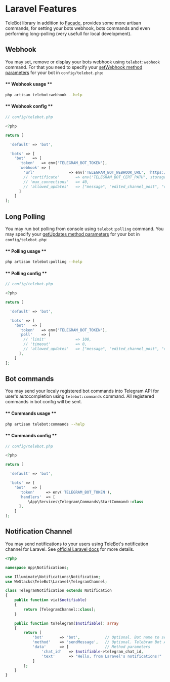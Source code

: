 # Laravel Features

TeleBot library in addition to [Facade](configuration.md#laravel), provides some more artisan commands, for setting your bots webhook, bots commands and even performing long-polling (very usefull for local development).

## Webhook

You may set, remove or display your bots webhook using `telebot:webhook` command. For that you need to specify your [setWebhook method parameters](https://core.telegram.org/bots/api#setwebhook) for your bot in `config/telebot.php`:

<!-- tabs:start -->

#### ** Webhook usage **

```bash
php artisan telebot:webhook --help
```

#### ** Webhook config **

```php
// config/telebot.php

<?php

return [

  'default' => 'bot',

  'bots' => [
    'bot'   => [
      'token'   => env('TELEGRAM_BOT_TOKEN'),
      'webhook' => [
        'url'               => env('TELEGRAM_BOT_WEBHOOK_URL', 'https://telebot.westacks.com.ua/webhook'),
        // 'certificate'       => env('TELEGRAM_BOT_CERT_PATH', storage_path('app/ssl/public.pem')),
        // 'max_connections'   => 40,
        // 'allowed_updates'   => ["message", "edited_channel_post", "callback_query"]
      ]
    ]
];
```
<!-- tabs:end -->

## Long Polling

You may run bot polling from console using `telebot:polling` command. You may specify your [getUpdates method parameters](https://core.telegram.org/bots/api#getupdates) for your bot in `config/telebot.php`:

<!-- tabs:start -->

#### ** Polling usage **

```bash
php artisan telebot:polling --help
```

#### ** Polling config **

```php
// config/telebot.php

<?php

return [

  'default' => 'bot',

  'bots' => [
    'bot'   => [
      'token'   => env('TELEGRAM_BOT_TOKEN'),
      'poll'    => [
        // 'limit'             => 100,
        // 'timeout'           => 0,
        // 'allowed_updates'   => ["message", "edited_channel_post", "callback_query"]
      ],
    ]
];
```
<!-- tabs:end -->


## Bot commands

You may send your localy registered bot commands into Telegram API for user's autocompletion using `telebot:commands` command. All registered commands in bot config will be sent.

<!-- tabs:start -->

#### ** Commands usage **

```bash
php artisan telebot:commands --help
```

#### ** Commands config **

```php
// config/telebot.php

<?php

return [

  'default' => 'bot',

  'bots' => [
    'bot'   => [
      'token'     => env('TELEGRAM_BOT_TOKEN'),
      'handlers'  => [
          \App\Services\Telegram\Commands\StartCommand::class
      ],
    ]
];
```
<!-- tabs:end -->

## Notification Channel

You may send notifications to your users using TeleBot's notification channel for Laravel. See [official Laravel docs](https://laravel.com/docs/notifications) for more details.

```php
<?php

namespace App\Notifications;

use Illuminate\Notifications\Notification;
use WeStacks\TeleBot\Laravel\TelegramChannel;

class TelegramNotification extends Notification
{
    public function via($notifiable)
    {
        return [TelegramChannel::class];
    }

    public function toTelegram($notifiable): array
    {
        return [
            'bot'       => 'bot',           // Optional. Bot name to send notification. Default bot used if not specified
            'method'    => 'sendMessage',   // Optional. Telebram Bot API method to send notification. Default: `sendMessage`
            'data'      => [                // Method parameters
                'chat_id'   => $notifiable->telegram_chat_id,
                'text'      => "Hello, from Laravel's notifications!" 
            ]
        ];
    }
}
```